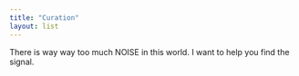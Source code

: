 ```yaml
---
title: "Curation"
layout: list
---
```


There is way way too much NOISE in this world. I want to help you find the signal.
